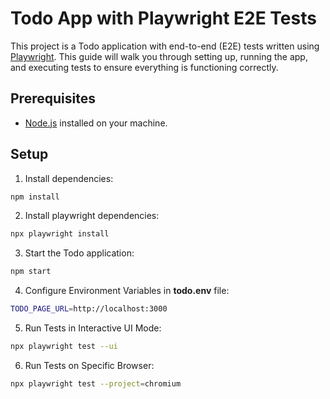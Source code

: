 # Todo App with Playwright E2E Tests

This project is a Todo application with end-to-end (E2E) tests written using [Playwright](https://playwright.dev/). This guide will walk you through setting up, running the app, and executing tests to ensure everything is functioning correctly.

## Prerequisites

- [Node.js](https://nodejs.org/) installed on your machine.

## Setup

1. Install dependencies:
```bash
npm install
```

2. Install playwright dependencies:
```bash
npx playwright install
```

3. Start the Todo application:
```bash
npm start
```

4. Configure Environment Variables in **todo.env** file:
```bash
TODO_PAGE_URL=http://localhost:3000
```

5. Run Tests in Interactive UI Mode:
```bash
npx playwright test --ui
```

6. Run Tests on Specific Browser: 
```bash
npx playwright test --project=chromium
```
